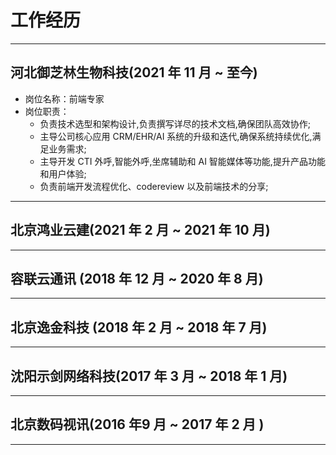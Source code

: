 # 工作经历

  <Toc   minDepth="2" maxDepth="2"></Toc>

---

## 河北御芝林生物科技(2021 年 11 月 ~ 至今)

* 岗位名称：前端专家
* 岗位职责：
  - 负责技术选型和架构设计,负责撰写详尽的技术文档,确保团队高效协作;
  - 主导公司核心应用 CRM/EHR/AI 系统的升级和迭代,确保系统持续优化,满足业务需求;
  - 主导开发 CTI 外呼,智能外呼,坐席辅助和 AI 智能媒体等功能,提升产品功能和用户体验;
  - 负责前端开发流程优化、codereview 以及前端技术的分享;

---

## 北京鸿业云建(2021 年 2 月 ~ 2021 年 10 月)


---

## 容联云通讯 (2018 年 12 月 ~ 2020 年 8 月)

---

## 北京逸金科技 (2018 年 2 月 ~ 2018 年 7 月)

---

## 沈阳示剑网络科技(2017 年 3 月 ~ 2018 年 1 月)
---

## 北京数码视讯(2016 年9 月 ~ 2017 年 2 月 )

---